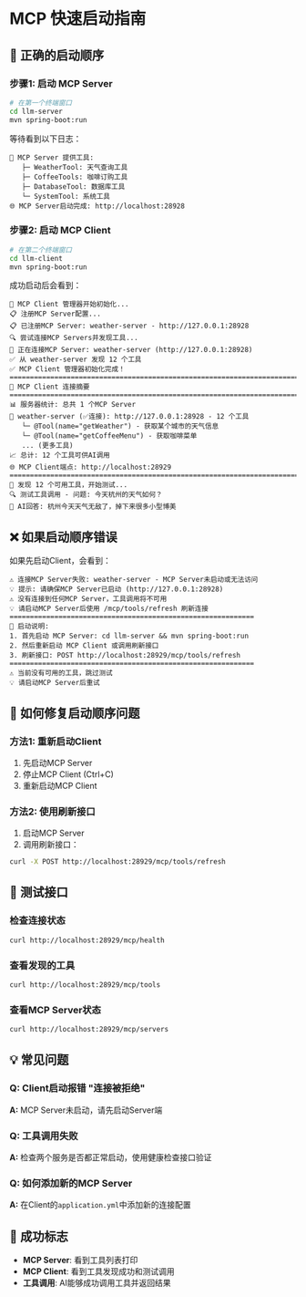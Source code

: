 # MCP 快速启动指南

## 🚀 正确的启动顺序

### 步骤1: 启动 MCP Server
```bash
# 在第一个终端窗口
cd llm-server
mvn spring-boot:run
```

等待看到以下日志：
```
🔧 MCP Server 提供工具:
   ├─ WeatherTool: 天气查询工具
   ├─ CoffeeTools: 咖啡订购工具
   ├─ DatabaseTool: 数据库工具
   └─ SystemTool: 系统工具
🌐 MCP Server启动完成: http://localhost:28928
```

### 步骤2: 启动 MCP Client
```bash
# 在第二个终端窗口
cd llm-client
mvn spring-boot:run
```

成功启动后会看到：
```
🚀 MCP Client 管理器开始初始化...
📋 注册MCP Server配置...
📋 已注册MCP Server: weather-server - http://127.0.0.1:28928
🔍 尝试连接MCP Servers并发现工具...
📡 正在连接MCP Server: weather-server (http://127.0.0.1:28928)
✅ 从 weather-server 发现 12 个工具
✅ MCP Client 管理器初始化完成！
================================================================================
🎯 MCP Client 连接摘要
================================================================================
📊 服务器统计: 总共 1 个MCP Server
🔗 weather-server (✅连接): http://127.0.0.1:28928 - 12 个工具
   └─ @Tool(name="getWeather") - 获取某个城市的天气信息
   └─ @Tool(name="getCoffeeMenu") - 获取咖啡菜单
   ... (更多工具)
📈 总计: 12 个工具可供AI调用
🌐 MCP Client端点: http://localhost:28929
================================================================================
🔧 发现 12 个可用工具，开始测试...
🔍 测试工具调用 - 问题: 今天杭州的天气如何？
🤖 AI回答: 杭州今天天气无敌了，掉下来很多小型博美
```

## ❌ 如果启动顺序错误

如果先启动Client，会看到：
```
⚠️ 连接MCP Server失败: weather-server - MCP Server未启动或无法访问
💡 提示: 请确保MCP Server已启动 (http://127.0.0.1:28928)
⚠️ 没有连接到任何MCP Server，工具调用将不可用
💡 请启动MCP Server后使用 /mcp/tools/refresh 刷新连接
============================================================
📖 启动说明:
1. 首先启动 MCP Server: cd llm-server && mvn spring-boot:run
2. 然后重新启动 MCP Client 或调用刷新接口
3. 刷新接口: POST http://localhost:28929/mcp/tools/refresh
============================================================
⚠️ 当前没有可用的工具，跳过测试
💡 请启动MCP Server后重试
```

## 🔄 如何修复启动顺序问题

### 方法1: 重新启动Client
1. 先启动MCP Server
2. 停止MCP Client (Ctrl+C)
3. 重新启动MCP Client

### 方法2: 使用刷新接口
1. 启动MCP Server
2. 调用刷新接口：
```bash
curl -X POST http://localhost:28929/mcp/tools/refresh
```

## 🧪 测试接口

### 检查连接状态
```bash
curl http://localhost:28929/mcp/health
```

### 查看发现的工具
```bash
curl http://localhost:28929/mcp/tools
```

### 查看MCP Server状态
```bash
curl http://localhost:28929/mcp/servers
```

## 💡 常见问题

### Q: Client启动报错 "连接被拒绝"
**A:** MCP Server未启动，请先启动Server端

### Q: 工具调用失败
**A:** 检查两个服务是否都正常启动，使用健康检查接口验证

### Q: 如何添加新的MCP Server
**A:** 在Client的`application.yml`中添加新的连接配置

## 🎯 成功标志

- **MCP Server**: 看到工具列表打印
- **MCP Client**: 看到工具发现成功和测试调用
- **工具调用**: AI能够成功调用工具并返回结果 